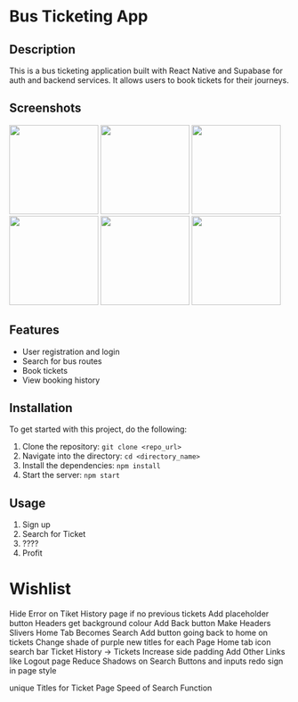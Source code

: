 # Bus Ticketing App

## Description
This is a bus ticketing application built with React Native and Supabase for auth and backend services. It allows users to book tickets for their journeys.

## Screenshots
<img src="https://github.com/wilkieE/Jambo-App/assets/48595932/c9f58b1b-8374-4431-b91a-07eced98bcde" width="160">&nbsp;<img src="https://github.com/wilkieE/Jambo-App/assets/48595932/615bf81f-9d40-4eb2-9125-e1297cfa98b9" width="160">&nbsp;<img src="https://github.com/wilkieE/Jambo-App/assets/48595932/9563d1fe-3d57-4347-8df1-78060a7afef9" width="160">&nbsp;<img src="https://github.com/wilkieE/Jambo-App/assets/48595932/e70c78c7-633b-4d29-9c65-219a6de16a3c" width="160">&nbsp;<img src="https://github.com/wilkieE/Jambo-App/assets/48595932/fce5e138-aa52-4daa-8df3-98ff33b32e43" width="160">&nbsp;<img src="https://github.com/wilkieE/Jambo-App/assets/48595932/7665eeca-2e2d-4746-bb96-da146b4b4fc1" width="160">

## Features
- User registration and login
- Search for bus routes
- Book tickets
- View booking history

## Installation
To get started with this project, do the following:

1. Clone the repository: `git clone <repo_url>`
2. Navigate into the directory: `cd <directory_name>`
3. Install the dependencies: `npm install`
4. Start the server: `npm start`

## Usage
1. Sign up
2. Search for Ticket
3. ????
4. Profit

# Wishlist
Hide Error on Tiket History page if no previous tickets
Add placeholder button
Headers get background colour
Add Back button
Make Headers Slivers
Home Tab Becomes Search
Add button going back to home on tickets
Change shade of purple
new titles for each Page
Home tab icon search bar
Ticket History -> Tickets
Increase side padding
Add Other Links like Logout page
Reduce Shadows on Search Buttons and inputs
redo sign in page style

unique Titles for Ticket Page
Speed of Search Function


